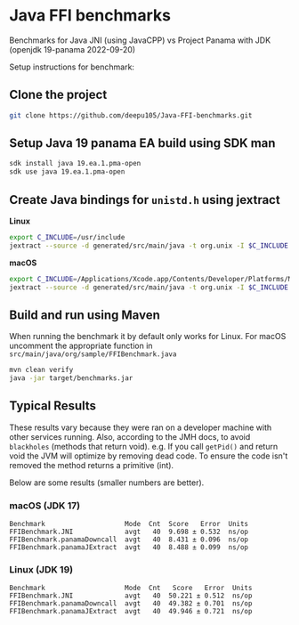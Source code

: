 # Java FFI benchmarks

Benchmarks for Java JNI (using JavaCPP) vs Project Panama with JDK (openjdk 19-panama 2022-09-20)

Setup instructions for benchmark:

## Clone the project

```bash
git clone https://github.com/deepu105/Java-FFI-benchmarks.git
```

## Setup Java 19 panama EA build using SDK man

```bash
sdk install java 19.ea.1.pma-open
sdk use java 19.ea.1.pma-open
```

## Create Java bindings for `unistd.h` using jextract

**Linux**

```bash
export C_INCLUDE=/usr/include
jextract --source -d generated/src/main/java -t org.unix -I $C_INCLUDE $C_INCLUDE/unistd.h
```

**macOS**

```bash
export C_INCLUDE=/Applications/Xcode.app/Contents/Developer/Platforms/MacOSX.platform/Developer/SDKs/MacOSX.sdk/usr/include
jextract --source -d generated/src/main/java -t org.unix -I $C_INCLUDE $C_INCLUDE/unistd.h
```

## Build and run using Maven

When running the benchmark it by default only works for Linux. For macOS uncomment the appropriate function in `src/main/java/org/sample/FFIBenchmark.java`

```bash
mvn clean verify
java -jar target/benchmarks.jar
```

## Typical Results

These results vary because they were ran on a developer machine with other services running. Also, according
to the JMH docs, to avoid `blackholes` (methods that return void). e.g. If you call `getPid()` and return void the JVM will optimize by removing dead code. To ensure the code isn't removed the method returns a primitive (int).

Below are some results (smaller numbers are better).

### macOS (JDK 17)

```text
Benchmark                    Mode  Cnt  Score   Error  Units
FFIBenchmark.JNI             avgt   40  9.698 ± 0.532  ns/op
FFIBenchmark.panamaDowncall  avgt   40  8.431 ± 0.096  ns/op
FFIBenchmark.panamaJExtract  avgt   40  8.488 ± 0.099  ns/op
```

### Linux (JDK 19)

```text
Benchmark                    Mode  Cnt   Score   Error  Units
FFIBenchmark.JNI             avgt   40  50.221 ± 0.512  ns/op
FFIBenchmark.panamaDowncall  avgt   40  49.382 ± 0.701  ns/op
FFIBenchmark.panamaJExtract  avgt   40  49.946 ± 0.721  ns/op
```
